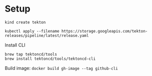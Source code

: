 # Setup

`kind create tekton`

`kubectl apply --filename https://storage.googleapis.com/tekton-releases/pipeline/latest/release.yaml`

Install CLI
```
brew tap tektoncd/tools
brew install tektoncd/tools/tektoncd-cli
```

Build image:
`docker build gh-image --tag github-cli`

